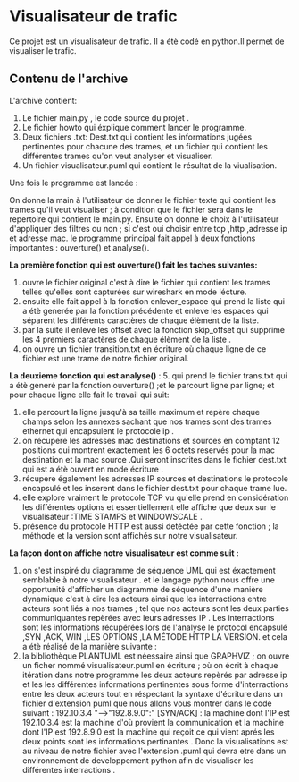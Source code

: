 #              Visualisateur de trafic 

Ce projet est un visualisateur de trafic. Il a étè codé en python.Il permet de visualiser le trafic.

## Contenu de l'archive 
L'archive contient:
1. Le fichier main.py , le code source du projet .
2. Le fichier howto qui éxplique comment lancer le programme.
3. Deux fichiers .txt: Dest.txt qui contient les informations jugées pertinentes pour chacune des trames, et un fichier qui contient les différentes trames qu'on veut analyser et visualiser. 
4. Un fichier visualisateur.puml qui contient le résultat de la viualisation.

Une fois le programme est lancée :

On donne la main à l'utilisateur de donner le fichier texte qui contient les trames qu'il veut visualiser ; à condition que le fichier sera dans le repertoire qui contient le main.py.
Ensuite on donne le choix à l'utilisateur d'appliquer des filtres ou non ; si c'est oui choisir entre tcp ,http ,adresse ip et adresse mac.
le programme principal fait appel à deux fonctions importantes : ouverture() et analyse().


**La première fonction qui est ouverture() fait les taches suivantes:**
1. ouvre le fichier original c'est à dire le fichier qui contient les trames telles qu'elles sont capturées sur wireshark en mode lécture.
2. ensuite elle fait appel à la fonction enlever_espace qui prend la liste qui a étè generée par la fonction précédente et enleve les espaces qui séparent les différents caractères de chaque élèment de la liste.
3. par la suite il enleve les offset avec la fonction skip_offset qui supprime les 4 premiers caractères de chaque élèment  de la liste .
4. on ouvre un fichier transition.txt en écriture où chaque ligne de ce fichier est une trame de notre fichier original.


**La deuxieme fonction qui est analyse()** :
5. qui prend le fichier trans.txt qui a étè generé par la fonction ouverture() ;et le parcourt ligne par ligne; et pour chaque ligne elle fait le travail qui suit:
1. elle parcourt la ligne jusqu'à sa taille maximum et repère chaque champs selon les annexes sachant que nos trames sont des trames ethernet qui encapsulent le protocole ip .
2. on récupere les adresses mac destinations et sources en comptant 12 positions qui montrent exactement les 6 octets reservés pour la mac destination et la mac source .Qui seront inscrites dans le fichier dest.txt qui est a étè ouvert  en mode écriture .
3. récupere également les adresses IP sources et destinations le protocole encapsulé et les inserent dans le fichier dest.txt pour chaque trame lue.
4. elle explore vraiment le protocole TCP vu qu'elle prend en considération les différentes options et essentiellement elle affiche que deux  sur le visualisateur :TIME STAMPS et WINDOWSCALE .
5. présence du protocole HTTP est aussi detéctée par cette fonction ; la méthode et  la version sont  affichés sur notre visualisateur. 


**La façon dont on affiche notre visualisateur est comme suit :**
1. on s'est inspiré du diagramme de séquence UML qui est éxactement semblable à notre visualisateur .
    et le langage python nous offre une opportunité d'afficher un diagramme de séquence d'une manière dynamique c'est à dire les acteurs ainsi que les interractions entre acteurs sont  liés à nos trames ; tel que nos acteurs sont les deux parties communiquantes repèrées avec leurs adresses IP . Les interractions sont les informations récupérées lors de l'analyse le protocol encapsulé ,SYN ,ACK, WIN ,LES OPTIONS ,LA MÉTODE HTTP LA VERSION. 
et cela a étè réalisé de la manière suivante :
2. la bibliothèque PLANTUML est néessaire ainsi que GRAPHVIZ ;
 on ouvre un ficher nommé visualisateur.puml en écriture ; où on écrit à chaque itération dans notre programme les deux acteurs repèrés par adresse ip et les les différentes informations pertinentes sous forme d'interractions entre les deux acteurs tout en réspectant la syntaxe d'écriture dans un fichier d'extension puml que nous allons vous montrer dans le code suivant :
     192.10.3.4 "-->"192.8.9.0":" [SYN/ACK] : la machine dont l'IP est 192.10.3.4 est la machine d'où provient la communication et la machine dont l'IP est 192.8.9.0 est la machine qui reçoit ce qui vient aprés les deux points sont les informations pertinantes .
Donc la visualisations est au niveau de notre fichier avec l'extension .puml qui devra etre dans un environnement de developpement python afin de visualiser les différentes interractions .

 
